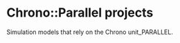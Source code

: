 Chrono::Parallel projects
=========================

Simulation models that rely on the Chrono unit_PARALLEL.



